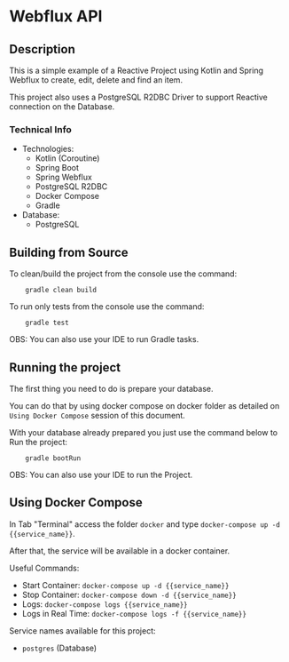 # Webflux API

## Description

This is a simple example of a Reactive Project using Kotlin and Spring Webflux to create, edit, delete and find an item.

This project also uses a PostgreSQL R2DBC Driver to support Reactive connection on the Database.

### Technical Info

* Technologies:
    * Kotlin (Coroutine)
    * Spring Boot
    * Spring Webflux
    * PostgreSQL R2DBC
    * Docker Compose
    * Gradle
* Database:
    * PostgreSQL

## Building from Source

To clean/build the project from the console use the command:

```console
    gradle clean build
```

To run only tests from the console use the command:

```console
    gradle test
```

OBS: You can also use your IDE to run Gradle tasks.

## Running the project

The first thing you need to do is prepare your database.

You can do that by using docker compose on docker folder as detailed on `Using Docker Compose` session of this document.

With your database already prepared you just use the command below to Run the project:

```console
    gradle bootRun
```

OBS: You can also use your IDE to run the Project.

## Using Docker Compose

In Tab "Terminal" access the folder `docker` and type `docker-compose up -d {{service_name}}`.

After that, the service will be available in a docker container.

Useful Commands:
* Start Container: `docker-compose up -d {{service_name}}`
* Stop Container: `docker-compose down -d {{service_name}}`
* Logs: `docker-compose logs {{service_name}}`
* Logs in Real Time: `docker-compose logs -f {{service_name}}`

Service names available for this project:
* `postgres` (Database)
